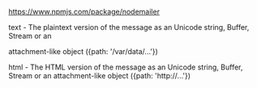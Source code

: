 https://www.npmjs.com/package/nodemailer


text - The plaintext version of the message as an Unicode string, Buffer, Stream or an 

attachment-like object ({path: '/var/data/...'})

html - The HTML version of the message as an Unicode string, Buffer, Stream or an attachment-like object ({path: 'http://...'})

